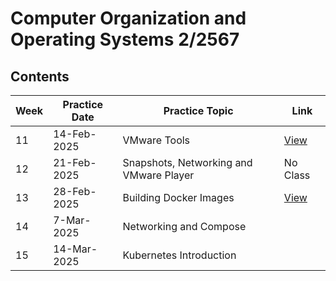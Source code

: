 # Computer Organization and Operating Systems 2/2567

## Contents

| Week | Practice Date | Practice Topic                         | Link  |
|------|---------------|----------------------------------------|-------|
| 11   | 14-Feb-2025   | VMware Tools                           | [View](/Week%2011%20-%20Virtualization%20with%20ESXi/) |
| 12   | 21-Feb-2025   | Snapshots, Networking and VMware Player| No Class |
| 13   | 28-Feb-2025   | Building Docker Images                 | [View](/Week%2013%20-%20Containerization%20with%20Docker/) |
| 14   | 7-Mar-2025    | Networking and Compose                 |  |
| 15   | 14-Mar-2025   | Kubernetes Introduction                |  |